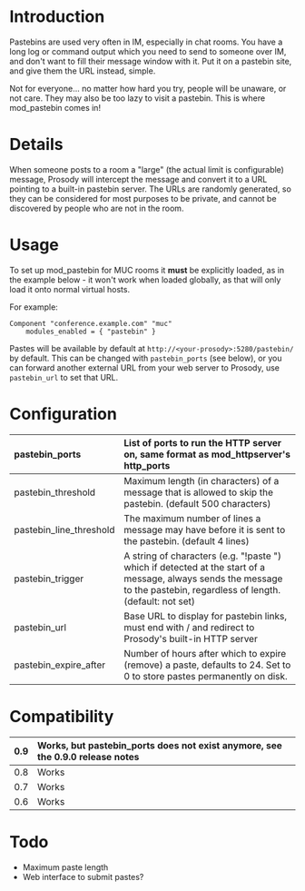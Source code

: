 # Introduction #

Pastebins are used very often in IM, especially in chat rooms. You have a long log or command output which you need to send to someone over IM, and don't want to fill their message window with it. Put it on a pastebin site, and give them the URL instead, simple.

Not for everyone... no matter how hard you try, people will be unaware, or not care. They may also be too lazy to visit a pastebin. This is where mod\_pastebin comes in!

# Details #

When someone posts to a room a "large" (the actual limit is configurable) message, Prosody will intercept the message and convert it to a URL pointing to a built-in pastebin server. The URLs are randomly generated, so they can be considered for most purposes to be private, and cannot be discovered by people who are not in the room.

# Usage #

To set up mod\_pastebin for MUC rooms it **must** be explicitly loaded, as in the example below - it won't work when loaded globally, as that will only load it onto normal virtual hosts.

For example:
```
Component "conference.example.com" "muc"
    modules_enabled = { "pastebin" }
```

Pastes will be available by default at `http://<your-prosody>:5280/pastebin/` by default. This can be changed with `pastebin_ports` (see below), or you can forward another external URL from your web server to Prosody, use `pastebin_url` to set that URL.

# Configuration #
|pastebin\_ports|List of ports to run the HTTP server on, same format as mod\_httpserver's http\_ports|
|:--------------|:------------------------------------------------------------------------------------|
|pastebin\_threshold|Maximum length (in characters) of a message that is allowed to skip the pastebin. (default 500 characters)|
|pastebin\_line\_threshold|The maximum number of lines a message may have before it is sent to the pastebin. (default 4 lines)|
|pastebin\_trigger|A string of characters (e.g. "!paste ") which if detected at the start of a message, always sends the message to the pastebin, regardless of length. (default: not set)|
|pastebin\_url  |Base URL to display for pastebin links, must end with / and redirect to Prosody's built-in HTTP server|
|pastebin\_expire\_after|Number of hours after which to expire (remove) a paste, defaults to 24. Set to 0 to store pastes permanently on disk.|

# Compatibility #
|0.9|Works, but pastebin\_ports does not exist anymore, see the 0.9.0 release notes|
|:--|:-----------------------------------------------------------------------------|
|0.8|Works                                                                         |
|0.7|Works                                                                         |
|0.6|Works                                                                         |

# Todo #

  * Maximum paste length
  * Web interface to submit pastes?